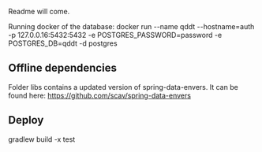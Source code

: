 Readme will come.

Running docker of the database:
docker run --name qddt --hostname=auth -p 127.0.0.16:5432:5432 -e POSTGRES_PASSWORD=password -e POSTGRES_DB=qddt -d postgres

Offline dependencies
--------------------

Folder libs contains a updated version of spring-data-envers.
It can be found here: https://github.com/scav/spring-data-envers


Deploy
-------

gradlew build -x test
